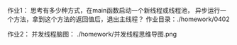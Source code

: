 作业1：
思考有多少种方式，在main函数启动一个新线程或线程池， 异步运行一个方法，拿到这个方法的返回值后，退出主线程？
作业目录：./homework/0402

作业2：
并发线程脑图：
./homework/并发线程思维导图.png